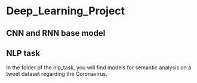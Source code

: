 # Deep_Learning_Project 
## CNN and RNN base model

## NLP task
In the folder of the nlp_task, you will find models for semantic analysis on a tweet dataset regarding the Coronavirus. 
